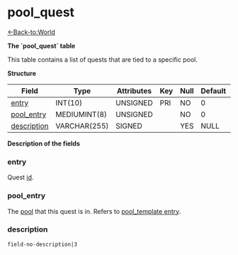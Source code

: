 # pool\_quest

[<-Back-to:World](database-world.md)

**The \`pool\_quest\` table**

This table contains a list of quests that are tied to a specific pool.

**Structure**

| Field            | Type         | Attributes | Key | Null | Default | Extra | Comment |
|------------------|--------------|------------|-----|------|---------|-------|---------|
| [entry][1]       | INT(10)      | UNSIGNED   | PRI | NO   | 0       |       |         |
| [pool_entry][2]  | MEDIUMINT(8) | UNSIGNED   |     | NO   | 0       |       |         |
| [description][3] | VARCHAR(255) | SIGNED     |     | YES  | NULL    |       |         |

[1]: #entry
[2]: #pool_entry
[3]: #description

**Description of the fields**

### entry

Quest [id](quest_template#id).

### pool\_entry

The [pool](pool_template#entry) that this quest is in. Refers to [pool\_template entry](pool_template#entry).

### description

`field-no-description|3`

